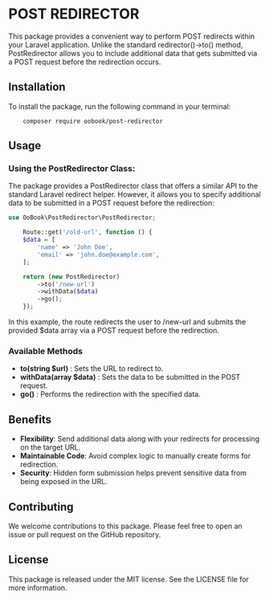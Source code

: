 # POST REDIRECTOR
This package provides a convenient way to perform POST redirects within your Laravel application.  Unlike the standard redirector()->to() method, PostRedirector allows you to include additional data that gets submitted via a POST request before the redirection occurs.

## Installation
To install the package, run the following command in your terminal:

```
    composer require oobook/post-redirector
```

## Usage

### Using the PostRedirector Class:


The package provides a PostRedirector class that offers a similar API to the standard Laravel redirect helper. However, it allows you to specify additional data to be submitted in a POST request before the redirection:

```php
use OoBook\PostRedirector\PostRedirector;

    Route::get('/old-url', function () {
    $data = [
        'name' => 'John Doe',
        'email' => 'john.doe@example.com',
    ];

    return (new PostRedirector)
        ->to('/new-url')
        ->withData($data)
        ->go();
    });
```

In this example, the route redirects the user to /new-url and submits the provided $data array via a POST request before the redirection.

### Available Methods
- **to(string $url)** : Sets the URL to redirect to.
- **withData(array $data)** : Sets the data to be submitted in the POST request.
- **go()** : Performs the redirection with the specified data.

## Benefits

- **Flexibility**: Send additional data along with your redirects for processing on the target URL.
- **Maintainable Code**: Avoid complex logic to manually create forms for redirection.
- **Security**: Hidden form submission helps prevent sensitive data from being exposed in the URL.

## Contributing
We welcome contributions to this package. Please feel free to open an issue or pull request on the GitHub repository.

## License
This package is released under the MIT license. See the LICENSE file for more information.
